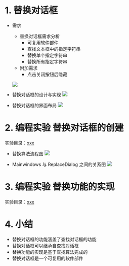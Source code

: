 # 1. 替换对话框
- 需求
    - 替换对话框需求分析
        - 可复用软件部件
        - 查找文本框中的指定字符串
        - 替换单个指定字符串
        - 替换所有指定字符串
    - 附加需求
        - 点击关闭按钮后隐藏

    ![](vx_images/.png)

- 替换对话框的设计与实现
![](vx_images/.png)

- 替换对话框的界面布局
![](vx_images/.png)

# 2. 编程实验 替换对话框的创建
实验目录：[xxx](vx_attachments\xxx)

- 替换算法流程图
![](vx_images/.png)

- Mainwindows 与 ReplaceDialog 之间的关系图
![](vx_images/.png)

# 3. 编程实验 替换功能的实现
实验目录：[xxx](vx_attachments\xxx)

# 4. 小结
- 替换对话框的功能涵盖了查找对话框的功能
- 替换对话框可以继承自查找对话框
- 替换功能的实现是基于查找算法完成的
- 替换对话框是一个可复用的软件部件